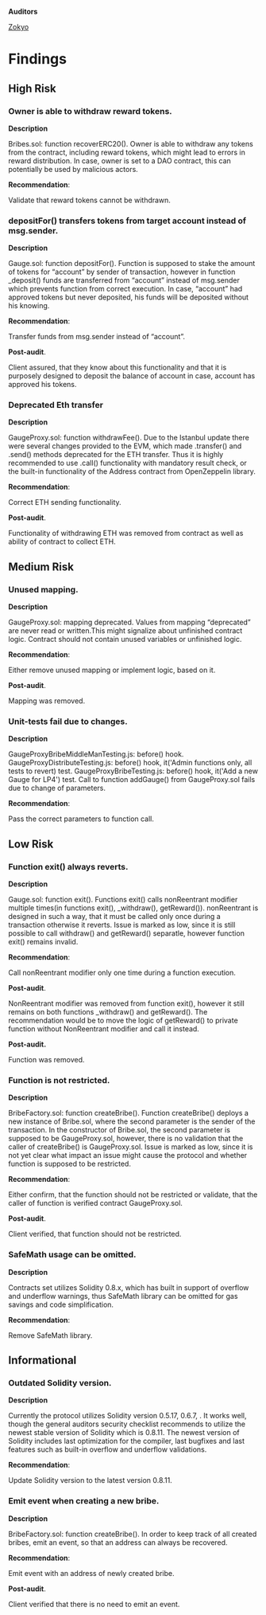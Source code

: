**Auditors**

[Zokyo](https://x.com/zokyo_io)

# Findings

## High Risk

### Owner is able to withdraw reward tokens.

**Description**

Bribes.sol: function recoverERC20().
Owner is able to withdraw any tokens from the contract, including reward tokens, which
might lead to errors in reward distribution. In case, owner is set to a DAO contract, this can
potentially be used by malicious actors.

**Recommendation**:

Validate that reward tokens cannot be withdrawn.

### depositFor() transfers tokens from target account instead of msg.sender.

**Description**

Gauge.sol: function depositFor().
Function is supposed to stake the amount of tokens for “account” by sender of transaction,
however in function _deposit() funds are transferred from “account” instead of msg.sender
which prevents function from correct execution. In case, “account” had approved tokens but
never deposited, his funds will be deposited without his knowing.

**Recommendation**:

Transfer funds from msg.sender instead of “account”.

**Post-audit**.

Client assured, that they know about this functionality and that it is purposely designed to
deposit the balance of account in case, account has approved his tokens.

### Deprecated Eth transfer

**Description**

GaugeProxy.sol: function withdrawFee().
Due to the Istanbul update there were several changes provided to the EVM, which made
.transfer() and .send() methods deprecated for the ETH transfer. Thus it is highly
recommended to use .call() functionality with mandatory result check, or the built-in
functionality of the Address contract from OpenZeppelin library.

**Recommendation**:

Correct ETH sending functionality.

**Post-audit**.

Functionality of withdrawing ETH was removed from contract as well as ability of contract to
collect ETH.

## Medium Risk

### Unused mapping.

**Description**

GaugeProxy.sol: mapping deprecated.
Values from mapping “deprecated” are never read or written.This might signalize about
unfinished contract logic. Contract should not contain unused variables or unfinished logic.

**Recommendation**:

Either remove unused mapping or implement logic, based on it.

**Post-audit**.

Mapping was removed.

### Unit-tests fail due to changes.

**Description**

GaugeProxyBribeMiddleManTesting.js: before() hook.
GaugeProxyDistributeTesting.js: before() hook, it('Admin functions only, all tests to revert) test.
GaugeProxyBribeTesting.js: before() hook, it('Add a new Gauge for LP4') test.
Call to function addGauge() from GaugeProxy.sol fails due to change of parameters.

**Recommendation**:

Pass the correct parameters to function call.

## Low Risk

### Function exit() always reverts.

**Description**

Gauge.sol: function exit().
Functions exit() calls nonReentrant modifier multiple times(in functions exit(), _withdraw(),
getReward()). nonReentrant is designed in such a way, that it must be called only once during
a transaction otherwise it reverts. Issue is marked as low, since it is still possible to call
withdraw() and getReward() separatle, however function exit() remains invalid.

**Recommendation**:

Call nonReentrant modifier only one time during a function execution.

**Post-audit**.

NonReentrant modifier was removed from function exit(), however it still remains on both
functions _withdraw() and getReward(). The recommendation would be to move the logic of
getReward() to private function without NonReentrant modifier and call it instead.

**Post-audit.**

Function was removed.

### Function is not restricted.

**Description**

BribeFactory.sol: function createBribe().
Function createBribe() deploys a new instance of Bribe.sol, where the second parameter is the
sender of the transaction. In the constructor of Bribe.sol, the second parameter is supposed
to be GaugeProxy.sol, however, there is no validation that the caller of createBribe() is
GaugeProxy.sol. Issue is marked as low, since it is not yet clear what impact an issue might
cause the protocol and whether function is supposed to be restricted.

**Recommendation**:

Either confirm, that the function should not be restricted or validate, that the caller of function
is verified contract GaugeProxy.sol.

**Post-audit**.

Client verified, that function should not be restricted.

### SafeMath usage can be omitted.

**Description**

Contracts set utilizes Solidity 0.8.x, which has built in support of overflow and underflow
warnings, thus SafeMath library can be omitted for gas savings and code simplification.

**Recommendation**:

Remove SafeMath library.

## Informational

### Outdated Solidity version.

**Description**

Currently the protocol utilizes Solidity version 0.5.17, 0.6.7, . It works well, though the general
auditors security checklist recommends to utilize the newest stable version of Solidity which is
0.8.11. The newest version of Solidity includes last optimization for the compiler, last bugfixes
and last features such as built-in overflow and underflow validations.

**Recommendation**:

Update Solidity version to the latest version 0.8.11.

### Emit event when creating a new bribe.

**Description**

BribeFactory.sol: function createBribe().
In order to keep track of all created bribes, emit an event, so that an address can always be
recovered.

**Recommendation**:

Emit event with an address of newly created bribe.

**Post-audit**.

Client verified that there is no need to emit an event.

